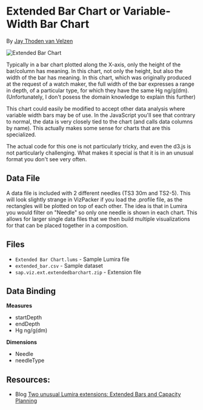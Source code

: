 Extended Bar Chart or Variable-Width Bar Chart
==============================================

By [Jay Thoden van Velzen](http://scn.sap.com/people/jay.thodenvanvelzen)

![Extended Bar Chart](https://github.com/SAP/lumira-extension-viz/blob/master/Extended_Bar_Chart/ExtendedBarChart.PNG)

Typically in a bar chart plotted along the X-axis, only the height of the bar/column has meaning. In this chart, not only the height, but also the width of the bar has meaning. In this chart, which was originally produced at the request of a watch maker, the full width of the bar expresses a range in depth, of a particular type, for which they have the same Hg ng/g(dm). (Unfortunately, I don't posess the domain knowledge to explain this further)

This chart could easily be modified to accept other data analysis where variable width bars may be of use. In the JavaScript you'll see that contrary to normal, the data is very closely tied to the chart (and calls data columns by name). This actually makes some sense for charts that are this specialized.

The actual code for this one is not particularly tricky, and even the d3.js is not particularly challenging. What makes it special is that it is in an unusual format you don't see very often.

Data File
---------
A data file is included with 2 different needles (TS3 30m and TS2-5). This will look slightly strange in VizPacker if you load the .profile file, as the rectangles will be plotted on top of each other. The idea is that in Lumira you would filter on "Needle" so only one needle is shown in each chart. This allows for larger single data files that we then build multiple visualizations for that can be placed together in a composition. 

Files
------
* `Extended Bar Chart.lums` - Sample Lumira file
* `extended_bar.csv` - Sample dataset
* `sap.viz.ext.extendedbarchart.zip` - Extension file

Data Binding
------------
<strong>Measures</strong>
* startDepth
* endDepth
* Hg ng/g(dm)

<strong>Dimensions</strong>
* Needle
* needleType

Resources:
----------
* Blog [Two unusual Lumira extensions: Extended Bars and Capacity Planning](http://scn.sap.com/community/lumira/blog/2015/02/03/two-unusual-lumira-extensions-extended-bars-and-capacity-planning)
